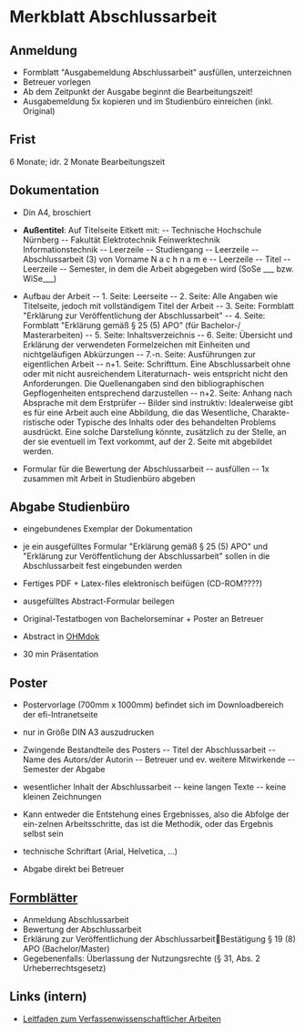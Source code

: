 # Merkblatt Abschlussarbeit

## Anmeldung

- Formblatt "Ausgabemeldung Abschlussarbeit" ausfüllen, unterzeichnen
- Betreuer vorlegen
- Ab dem Zeitpunkt der Ausgabe beginnt die Bearbeitungszeit!
- Ausgabemeldung 5x kopieren und im Studienbüro einreichen (inkl. Original)

## Frist

6 Monate; idr. 2 Monate Bearbeitungszeit

## Dokumentation

- Din A4, broschiert
- __Außentitel__: Auf Titelseite Eitkett mit:
-- Technische Hochschule Nürnberg
-- Fakultät Elektrotechnik Feinwerktechnik Informationstechnik
-- Leerzeile
-- Studiengang 
-- Leerzeile
-- Abschlussarbeit (3) von Vorname  N a c h n a m e
-- Leerzeile
-- Titel
-- Leerzeile
-- Semester, in dem die Arbeit abgegeben wird (SoSe ___ bzw. WiSe___)

- Aufbau der Arbeit
-- 1. Seite: Leerseite
-- 2. Seite: Alle Angaben wie Titelseite, jedoch mit vollständigem Titel der Arbeit
-- 3. Seite: Formblatt "Erklärung zur Veröffentlichung der Abschlussarbeit"
-- 4. Seite: Formblatt "Erklärung gemäß § 25 (5) APO" (für Bachelor-/ Masterarbeiten)
-- 5. Seite: Inhaltsverzeichnis
-- 6. Seite: Übersicht und Erklärung der verwendeten Formelzeichen mit Einheiten und nichtgeläufigen Abkürzungen
-- 7.-n. Seite: Ausführungen zur eigentlichen Arbeit
-- n+1. Seite: Schrifttum. Eine Abschlussarbeit ohne oder mit nicht ausreichendem Literaturnach-  weis entspricht nicht den Anforderungen. Die Quellenangaben sind den bibliographischen Gepflogenheiten entsprechend darzustellen
-- n+2. Seite: Anhang nach Absprache mit dem Erstprüfer
-- Bilder sind instruktiv: Idealerweise gibt es für eine Arbeit auch eine Abbildung, die das Wesentliche, Charakte-ristische oder Typische des Inhalts oder des behandelten Problems ausdrückt. Eine solche Darstellung könnte, zusätzlich zu der Stelle, an der sie eventuell im Text vorkommt, auf der 2. Seite mit abgebildet werden.

- Formular für die Bewertung der Abschlussarbeit
-- ausfüllen
-- 1x zusammen mit Arbeit in Studienbüro abgeben

## Abgabe Studienbüro
- eingebundenes Exemplar der Dokumentation
- je ein ausgefülltes Formular "Erklärung gemäß § 25 (5) APO" und "Erklärung zur Veröffentlichung der Abschlussarbeit" sollen in die Abschlussarbeit fest eingebunden werden
- Fertiges PDF + Latex-files elektronisch beifügen (CD-ROM????)
- ausgefülltes Abstract-Formular beilegen

- Original-Testatbogen von Bachelorseminar + Poster an Betreuer
- Abstract in [OHMdok](https://opus4.kobv.de/opus4-ohm-intern)
- 30 min Präsentation

## Poster
- Postervorlage (700mm x 1000mm) befindet sich im Downloadbereich der efi-Intranetseite
- nur in Größe DIN A3 auszudrucken
- Zwingende Bestandteile des Posters
-- Titel der Abschlussarbeit
-- Name des Autors/der Autorin
-- Betreuer und ev. weitere Mitwirkende
-- Semester der Abgabe
- wesentlicher Inhalt der Abschlussarbeit
-- keine langen Texte
-- keine kleinen Zeichnungen

- Kann entweder die Entstehung eines Ergebnisses, also die Abfolge der ein-zelnen Arbeitsschritte, das ist die Methodik, oder das Ergebnis selbst sein
- technische Schriftart (Arial, Helvetica, ...)
- Abgabe direkt bei Betreuer

## [Formblätter](https://intern.ohmportal.de/index.php?id=9128)
- Anmeldung Abschlussarbeit
- Bewertung der Abschlussarbeit
- Erklärung zur Veröffentlichung der AbschlussarbeitBestätigung § 19 (8) APO (Bachelor/Master)
- Gegebenenfalls: Überlassung der Nutzungsrechte (§ 31, Abs. 2 Urheberrechtsgesetz)

## Links (intern)
- [Leitfaden zum Verfassenwissenschaftlicher Arbeiten](https://intern.ohmportal.de/fileadmin/Gelenkte_Doks/StabSt/QuL/QuL_0080_INFO_Leitfaden_Verfassen_wissenschaftlicher_Arbeiten_public.pdf)
